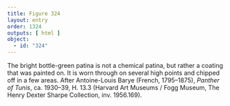 ```yaml
---
title: Figure 324
layout: entry
order: 1324
outputs: [ html ]
object:
  - id: "324"
---
```


The bright bottle-green patina is not a chemical patina, but rather a coating that was painted on. It is worn through on several high points and chipped off in a few areas. After Antoine-Louis Barye (French, 1795–1875), *Panther of Tunis*, ca. 1930–39, H. 13.3 (Harvard Art Museums / Fogg Museum, The Henry Dexter Sharpe Collection, inv. 1956.169).
